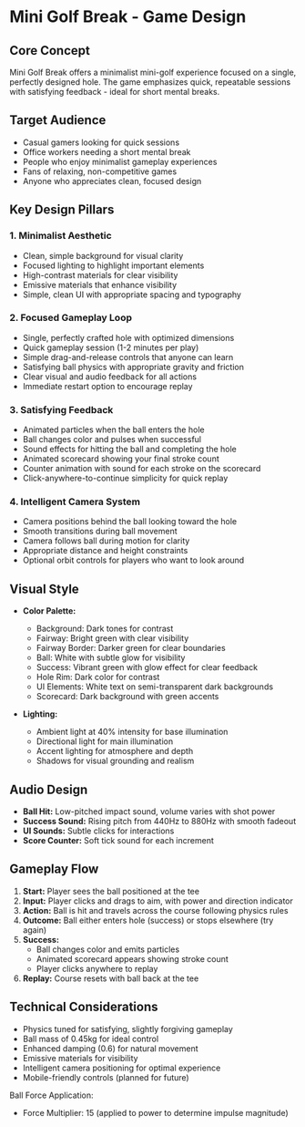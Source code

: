 # Mini Golf Break - Game Design

## Core Concept
Mini Golf Break offers a minimalist mini-golf experience focused on a single, perfectly designed hole. The game emphasizes quick, repeatable sessions with satisfying feedback - ideal for short mental breaks.

## Target Audience
- Casual gamers looking for quick sessions
- Office workers needing a short mental break
- People who enjoy minimalist gameplay experiences
- Fans of relaxing, non-competitive games
- Anyone who appreciates clean, focused design

## Key Design Pillars

### 1. Minimalist Aesthetic
- Clean, simple background for visual clarity
- Focused lighting to highlight important elements
- High-contrast materials for clear visibility
- Emissive materials that enhance visibility
- Simple, clean UI with appropriate spacing and typography

### 2. Focused Gameplay Loop
- Single, perfectly crafted hole with optimized dimensions
- Quick gameplay session (1-2 minutes per play)
- Simple drag-and-release controls that anyone can learn
- Satisfying ball physics with appropriate gravity and friction
- Clear visual and audio feedback for all actions
- Immediate restart option to encourage replay

### 3. Satisfying Feedback
- Animated particles when the ball enters the hole
- Ball changes color and pulses when successful
- Sound effects for hitting the ball and completing the hole
- Animated scorecard showing your final stroke count
- Counter animation with sound for each stroke on the scorecard
- Click-anywhere-to-continue simplicity for quick replay

### 4. Intelligent Camera System
- Camera positions behind the ball looking toward the hole
- Smooth transitions during ball movement
- Camera follows ball during motion for clarity
- Appropriate distance and height constraints
- Optional orbit controls for players who want to look around

## Visual Style
- **Color Palette:**
  - Background: Dark tones for contrast
  - Fairway: Bright green with clear visibility
  - Fairway Border: Darker green for clear boundaries
  - Ball: White with subtle glow for visibility
  - Success: Vibrant green with glow effect for clear feedback
  - Hole Rim: Dark color for contrast
  - UI Elements: White text on semi-transparent dark backgrounds
  - Scorecard: Dark background with green accents

- **Lighting:**
  - Ambient light at 40% intensity for base illumination
  - Directional light for main illumination
  - Accent lighting for atmosphere and depth
  - Shadows for visual grounding and realism

## Audio Design
- **Ball Hit:** Low-pitched impact sound, volume varies with shot power
- **Success Sound:** Rising pitch from 440Hz to 880Hz with smooth fadeout
- **UI Sounds:** Subtle clicks for interactions
- **Score Counter:** Soft tick sound for each increment

## Gameplay Flow
1. **Start:** Player sees the ball positioned at the tee
2. **Input:** Player clicks and drags to aim, with power and direction indicator
3. **Action:** Ball is hit and travels across the course following physics rules
4. **Outcome:** Ball either enters hole (success) or stops elsewhere (try again)
5. **Success:** 
   - Ball changes color and emits particles
   - Animated scorecard appears showing stroke count
   - Player clicks anywhere to replay
6. **Replay:** Course resets with ball back at the tee

## Technical Considerations
- Physics tuned for satisfying, slightly forgiving gameplay
- Ball mass of 0.45kg for ideal control
- Enhanced damping (0.6) for natural movement
- Emissive materials for visibility
- Intelligent camera positioning for optimal experience
- Mobile-friendly controls (planned for future)

Ball Force Application:
- Force Multiplier: 15 (applied to power to determine impulse magnitude)
